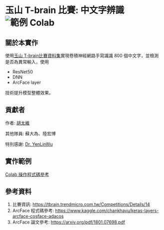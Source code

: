# 玉山 T-brain 比賽: 中文字辨識 ![範例 Colab](https://camo.githubusercontent.com/b5854ca9a95be8292a4563a042a62247ed41e657068847d67bb5b4572e46b145/68747470733a2f2f696d672e736869656c64732e696f2f62616467652f2545352541462541362545342542442539432d436f6c61622d79656c6c6f772e7376673f7374796c653d706f706f75742d737175617265)

## 關於本實作

使用[玉山 T-brain比賽資料集](https://tbrain.trendmicro.com.tw/Competitions/Details/14)實現卷積神經網路手寫識識 800 個中文字，並檢測是否為異常輸入，使用 

+ ResNet50
+ DNN
+ ArcFace layer 

技術提升模型整體效果。

 

## 貢獻者

作者: [胡太維](https://github.com/travisergodic)

其他隊員: 蘇大為、陸宏博 

特別感謝: [Dr. YenLinWu](https://github.com/YenLinWu?fbclid=IwAR0yWMI8pvHhRCiIb6oB20auCVp_GhE14NMGfZRxrYm9XzlqPKa0N1-t8Dg)



## 實作範例

[Colab 操作程式碼參考](https://colab.research.google.com/drive/1UdG4uWwLF0-n9Ziff-usPjkOOOO0fvjd?authuser=2)



## 參考資料

1. 比賽資訊: https://tbrain.trendmicro.com.tw/Competitions/Details/14
2. ArcFace 程式碼參考: https://www.kaggle.com/chankhavu/keras-layers-arcface-cosface-adacos
3. ArcFace 論文參考: https://arxiv.org/pdf/1801.07698.pdf